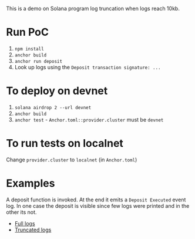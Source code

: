 
This is a demo on Solana program log truncation when logs reach 10kb.

# Run PoC

1. `npm install`
2. `anchor build`
3. `anchor run deposit`
4. Look up logs using the `Deposit transaction signature: ...`

# To deploy on devnet

1. `solana airdrop 2 --url devnet`
2. `anchor build`
3. `anchor test` - `Anchor.toml::provider.cluster` must be `devnet`

# To run tests on localnet

Change `provider.cluster` to `localnet` (in `Anchor.toml`)

# Examples

A deposit function is invoked. At the end it emits a `Deposit Executed` event log.
In one case the deposit is visible since few logs were printed and in the other its not.

- [Full logs](https://explorer.solana.com/tx/5n2h8xvpZdsZxfdzvczP14jY36Wtbe26hDZD8ULmrayD22Y5chYCqRB1M829KXdnHYmxzpgiDtdLWD59ch8rzPmX?cluster=devnet)
- [Truncated logs](https://explorer.solana.com/tx/5hNNQ6vJFfSZC7TckyJtGjV1TguQXcm4coiC4PaNGcnra86mPdB49uFAcw24qxobftXasvs6v7dc5uDncjnQELSV?cluster=devnet)
